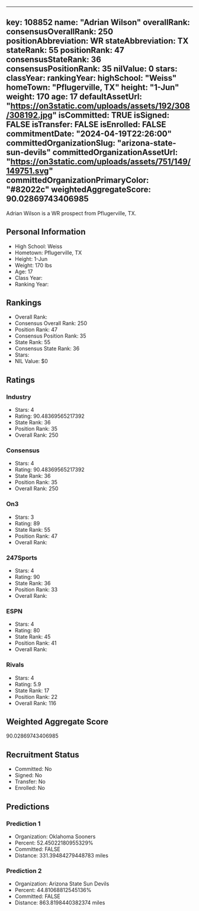 ---
  key: 108852
  name: "Adrian Wilson"
  overallRank: 
  consensusOverallRank: 250
  positionAbbreviation: WR
  stateAbbreviation: TX
  stateRank: 55
  positionRank: 47
  consensusStateRank: 36
  consensusPositionRank: 35
  nilValue: 0
  stars: 
  classYear: 
  rankingYear: 
  highSchool: "Weiss"
  homeTown: "Pflugerville, TX"
  height: "1-Jun"
  weight: 170
  age: 17
  defaultAssetUrl: "https://on3static.com/uploads/assets/192/308/308192.jpg"
  isCommitted: TRUE
  isSigned: FALSE
  isTransfer: FALSE
  isEnrolled: FALSE
  commitmentDate: "2024-04-19T22:26:00"
  committedOrganizationSlug: "arizona-state-sun-devils"
  committedOrganizationAssetUrl: "https://on3static.com/uploads/assets/751/149/149751.svg"
  committedOrganizationPrimaryColor: "#82022c"
  weightedAggregateScore: 90.02869743406985
  ---
  
  Adrian Wilson is a WR prospect from Pflugerville, TX.
  
  ## Personal Information
  - High School: Weiss
  - Hometown: Pflugerville, TX
  - Height: 1-Jun
  - Weight: 170 lbs
  - Age: 17
  - Class Year: 
  - Ranking Year: 
  
  ## Rankings
  - Overall Rank: 
  - Consensus Overall Rank: 250
  - Position Rank: 47
  - Consensus Position Rank: 35
  - State Rank: 55
  - Consensus State Rank: 36
  - Stars: 
  - NIL Value: $0
  
  ## Ratings
  
  ### Industry
  - Stars: 4
  - Rating: 90.48369565217392
  - State Rank: 36
  - Position Rank: 35
  - Overall Rank: 250
  
  ### Consensus
  - Stars: 4
  - Rating: 90.48369565217392
  - State Rank: 36
  - Position Rank: 35
  - Overall Rank: 250
  
  ### On3
  - Stars: 3
  - Rating: 89
  - State Rank: 55
  - Position Rank: 47
  - Overall Rank: 
  
  ### 247Sports
  - Stars: 4
  - Rating: 90
  - State Rank: 36
  - Position Rank: 33
  - Overall Rank: 
  
  ### ESPN
  - Stars: 4
  - Rating: 80
  - State Rank: 45
  - Position Rank: 41
  - Overall Rank: 
  
  ### Rivals
  - Stars: 4
  - Rating: 5.9
  - State Rank: 17
  - Position Rank: 22
  - Overall Rank: 116
  
  ## Weighted Aggregate Score
  90.02869743406985
  
  ## Recruitment Status
  - Committed: No
  - Signed: No
  - Transfer: No
  - Enrolled: No
  
  
  
  ## Predictions
  
  ### Prediction 1
  - Organization: Oklahoma Sooners
  - Percent: 52.45022180955329%
  - Committed: FALSE
  - Distance: 331.39484279448783 miles
  
  ### Prediction 2
  - Organization: Arizona State Sun Devils
  - Percent: 44.81068812545136%
  - Committed: FALSE
  - Distance: 863.8198440382374 miles
  